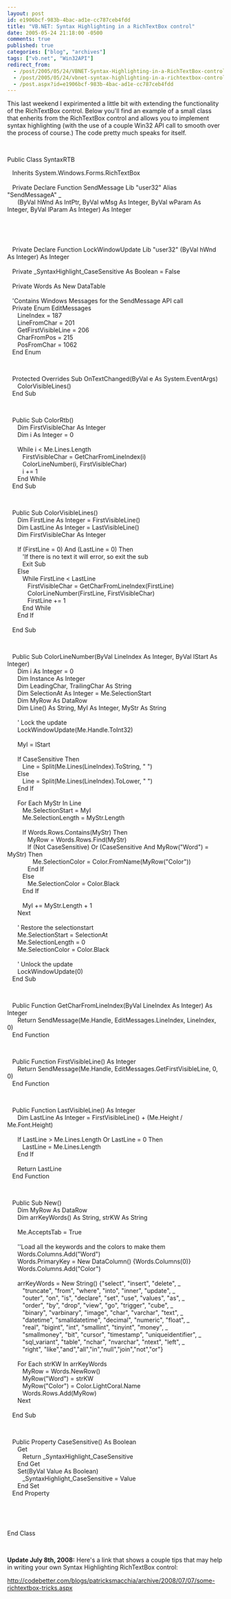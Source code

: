 ```yaml
---
layout: post
id: e1906bcf-983b-4bac-ad1e-cc787ceb4fdd
title: "VB.NET: Syntax Highlighting in a RichTextBox control"
date: 2005-05-24 21:18:00 -0500
comments: true
published: true
categories: ["blog", "archives"]
tags: ["vb.net", "Win32API"]
redirect_from: 
  - /post/2005/05/24/VBNET-Syntax-Highlighting-in-a-RichTextBox-control
  - /post/2005/05/24/vbnet-syntax-highlighting-in-a-richtextbox-control
  - /post.aspx?id=e1906bcf-983b-4bac-ad1e-cc787ceb4fdd
---
```

<!-- more -->
<p>This last weekend I expirimented a little bit&nbsp;with extending the functionality of the RichTextBox control. Below you'll find an example of a small class that enherits from the RichTextBox control and&nbsp;allows you to implement syntax highlighting (with the use of a couple Win32 API call to smooth over the process of course.) The code pretty much speaks for itself.</p>
<p>&nbsp;</p>
<p><span>Public</span><span> </span><span>Class</span><span> SyntaxRTB</span></p>
<p><span>&nbsp;&nbsp;&nbsp;Inherits</span><span> System.Windows.Forms.RichTextBox<br /> </span><span><br /> &nbsp;&nbsp;&nbsp;Private</span><span> </span><span>Declare</span><span> </span><span>Function</span><span> SendMessage </span><span>Lib</span><span> "user32" </span><span>Alias</span><span> "SendMessageA" _<br /> &nbsp;&nbsp;&nbsp;&nbsp;&nbsp;&nbsp;</span><span>(</span><span>ByVal</span><span> hWnd </span><span>As</span><span> IntPtr, </span><span>ByVal</span><span> wMsg </span><span>As</span><span> </span><span>Integer</span><span>, </span><span>ByVal</span><span> wParam </span><span>As</span><span> </span><span>Integer</span><span>, </span><span>ByVal </span><span>lParam </span><span>As</span><span> </span><span>Integer</span><span>) </span><span>As</span><span> </span><span>Integer</span></p>
<p>&nbsp;</p>
<p>&nbsp;</p>
<p><span>&nbsp;&nbsp;&nbsp;Private</span><span> </span><span>Declare</span><span> </span><span>Function</span><span> LockWindowUpdate </span><span>Lib</span><span> "user32" (</span><span>ByVal</span><span> hWnd </span><span>As</span><span> </span><span>Integer</span><span>) </span><span>As</span><span> </span><span>Integer<br /> <br /> </span><span>&nbsp;&nbsp;&nbsp;Private</span><span> _SyntaxHighlight_CaseSensitive </span><span>As</span><span> </span><span>Boolean</span><span> = </span><span>False<br /> <br /> </span><span>&nbsp;&nbsp;&nbsp;Private</span><span> Words </span><span>As</span><span> </span><span>New</span><span> DataTable<br /> <br /> </span><span>&nbsp;&nbsp;&nbsp;'Contains Windows Messages for the SendMessage API call<br /> </span><span>&nbsp;&nbsp;&nbsp;Private</span><span> </span><span>Enum</span><span> EditMessages<br /> &nbsp;&nbsp;&nbsp;&nbsp;&nbsp;&nbsp;LineIndex = 187<br /> &nbsp;&nbsp;&nbsp;&nbsp;&nbsp;&nbsp;LineFromChar = 201<br /> &nbsp;&nbsp;&nbsp;&nbsp;&nbsp;&nbsp;GetFirstVisibleLine = 206<br /> &nbsp;&nbsp;&nbsp;&nbsp;&nbsp;&nbsp;CharFromPos = 215<br /> &nbsp;&nbsp;&nbsp;&nbsp;&nbsp;&nbsp;PosFromChar = 1062<br /> </span><span>&nbsp;&nbsp;&nbsp;End</span><span> </span><span>Enum</span></p>
<p>&nbsp;</p>
<p><span>&nbsp;&nbsp;&nbsp;Protected</span><span> </span><span>Overrides</span><span> </span><span>Sub</span><span> OnTextChanged(</span><span>ByVal</span><span> e </span><span>As</span><span> System.EventArgs)<br /> &nbsp;&nbsp;&nbsp;&nbsp;&nbsp;&nbsp;</span><span>ColorVisibleLines()<br /> &nbsp;&nbsp;&nbsp;</span><span>End</span><span> </span><span>Sub</span></p>
<p>&nbsp;</p>
<p><span>&nbsp;&nbsp;&nbsp;Public</span><span> </span><span>Sub</span><span> ColorRtb()<br /> &nbsp;&nbsp;&nbsp;&nbsp;&nbsp;&nbsp;</span><span>Dim</span><span> FirstVisibleChar </span><span>As</span><span> </span><span>Integer<br /> &nbsp;&nbsp;&nbsp;&nbsp;&nbsp;&nbsp;</span><span>Dim</span><span> i </span><span>As</span><span> </span><span>Integer</span><span> = 0<br /> <br /> &nbsp;&nbsp;&nbsp;&nbsp;&nbsp;&nbsp;</span><span>While</span><span> i &lt; </span><span>Me</span><span>.Lines.Length<br /> &nbsp;&nbsp;&nbsp;&nbsp;&nbsp;&nbsp;&nbsp;&nbsp;&nbsp;FirstVisibleChar = GetCharFromLineIndex(i)<br /> &nbsp;&nbsp;&nbsp;&nbsp;&nbsp;&nbsp;&nbsp;&nbsp;&nbsp;ColorLineNumber(i, FirstVisibleChar)<br /> &nbsp;&nbsp;&nbsp;&nbsp;&nbsp;&nbsp;&nbsp;&nbsp;&nbsp;i += 1<br /> </span><span>&nbsp;&nbsp;&nbsp;&nbsp;&nbsp;&nbsp;End</span><span> </span><span>While<br /> &nbsp;&nbsp;&nbsp;</span><span>End</span><span> </span><span>Sub</span></p>
<p>&nbsp;</p>
<p><span>&nbsp;&nbsp;&nbsp;Public</span><span> </span><span>Sub</span><span> ColorVisibleLines()<br /> &nbsp;&nbsp;&nbsp;&nbsp;&nbsp;&nbsp;</span><span>Dim</span><span> FirstLine </span><span>As</span><span> </span><span>Integer</span><span> = FirstVisibleLine()<br /> </span><span>&nbsp;&nbsp;&nbsp;&nbsp;&nbsp;&nbsp;Dim</span><span> LastLine </span><span>As</span><span> </span><span>Integer</span><span> = LastVisibleLine()<br /> </span><span>&nbsp;&nbsp;&nbsp;&nbsp;&nbsp;&nbsp;Dim</span><span> FirstVisibleChar </span><span>As</span><span> </span><span>Integer<br /> <br /> &nbsp;&nbsp;&nbsp;&nbsp;&nbsp;&nbsp;</span><span>If</span><span> (FirstLine = 0) </span><span>And</span><span> (LastLine = 0) </span><span>Then<br /> &nbsp;&nbsp;&nbsp;&nbsp;&nbsp;&nbsp;&nbsp;&nbsp;&nbsp;</span><span>'If there is no text it will error, so exit the sub<br /> &nbsp;&nbsp;&nbsp;&nbsp;&nbsp;&nbsp;&nbsp;&nbsp;&nbsp;</span><span>Exit</span><span> </span><span>Sub<br /> &nbsp;&nbsp;&nbsp;&nbsp;&nbsp;&nbsp;</span><span>Else<br /> </span><span>&nbsp;&nbsp;&nbsp;&nbsp;&nbsp;&nbsp;&nbsp;&nbsp;&nbsp;While</span><span> FirstLine &lt; LastLine<br /> &nbsp;&nbsp;&nbsp;&nbsp;&nbsp;&nbsp;&nbsp;&nbsp;&nbsp;&nbsp;&nbsp;&nbsp;FirstVisibleChar = GetCharFromLineIndex(FirstLine)<br /> &nbsp;&nbsp;&nbsp;&nbsp;&nbsp;&nbsp;&nbsp;&nbsp;&nbsp;&nbsp;&nbsp;&nbsp;ColorLineNumber(FirstLine, FirstVisibleChar)<br /> &nbsp;&nbsp;&nbsp;&nbsp;&nbsp;&nbsp;&nbsp;&nbsp;&nbsp;&nbsp;&nbsp;&nbsp;FirstLine += 1<br /> &nbsp;&nbsp;&nbsp;&nbsp;&nbsp;&nbsp;&nbsp;&nbsp;&nbsp;</span><span>End</span><span> </span><span>While<br /> &nbsp;&nbsp;&nbsp;&nbsp;&nbsp;&nbsp;</span><span>End</span><span> </span><span>If<br /> <br /> &nbsp;&nbsp;&nbsp;</span><span>End</span><span> </span><span>Sub</span></p>
<p>&nbsp;</p>
<p><span>&nbsp;&nbsp;&nbsp;Public</span><span> </span><span>Sub</span><span> ColorLineNumber(</span><span>ByVal</span><span> LineIndex </span><span>As</span><span> </span><span>Integer</span><span>, </span><span>ByVal</span><span> lStart </span><span>As</span><span> </span><span>Integer</span><span>)<br /> &nbsp;&nbsp;&nbsp;&nbsp;&nbsp;&nbsp;</span><span>Dim</span><span> i </span><span>As</span><span> </span><span>Integer</span><span> = 0<br /> &nbsp;&nbsp;&nbsp;&nbsp;&nbsp;&nbsp;</span><span>Dim</span><span> Instance </span><span>As</span><span> </span><span>Integer<br /> &nbsp;&nbsp;&nbsp;&nbsp;&nbsp;&nbsp;</span><span>Dim</span><span> LeadingChar, TrailingChar </span><span>As</span><span> </span><span>String<br /> &nbsp;&nbsp;&nbsp;&nbsp;&nbsp;&nbsp;</span><span>Dim</span><span> SelectionAt </span><span>As</span><span> </span><span>Integer</span><span> = </span><span>Me</span><span>.SelectionStart<br /> &nbsp;&nbsp;&nbsp;&nbsp;&nbsp;&nbsp;</span><span>Dim</span><span> MyRow </span><span>As</span><span> DataRow<br /> &nbsp;&nbsp;&nbsp;&nbsp;&nbsp;&nbsp;</span><span>Dim</span><span> Line() </span><span>As</span><span> </span><span>String</span><span>, MyI </span><span>As</span><span> </span><span>Integer</span><span>, MyStr </span><span>As</span><span> </span><span>String<br /> <br /> &nbsp;&nbsp;&nbsp;&nbsp;&nbsp;&nbsp;</span><span>' Lock the update<br /> &nbsp;&nbsp;&nbsp;&nbsp;&nbsp;&nbsp;</span><span>LockWindowUpdate(</span><span>Me</span><span>.Handle.ToInt32)<br /> <br /> &nbsp;&nbsp;&nbsp;&nbsp;&nbsp;&nbsp;MyI = lStart<br /> <br /> &nbsp;&nbsp;&nbsp;&nbsp;&nbsp;&nbsp;</span><span>If</span><span> CaseSensitive </span><span>Then<br /> &nbsp;&nbsp;&nbsp;&nbsp;&nbsp;&nbsp;&nbsp;&nbsp;&nbsp;</span><span>Line = Split(</span><span>Me</span><span>.Lines(LineIndex).ToString, " ")<br /> &nbsp;&nbsp;&nbsp;&nbsp;&nbsp;&nbsp;</span><span>Else<br /> &nbsp;&nbsp;&nbsp;&nbsp;&nbsp;&nbsp;&nbsp;&nbsp;&nbsp;</span><span>Line = Split(</span><span>Me</span><span>.Lines(LineIndex).ToLower, " ")<br /> &nbsp;&nbsp;&nbsp;&nbsp;&nbsp;&nbsp;</span><span>End</span><span> </span><span>If<br /> <br /> &nbsp;&nbsp;&nbsp;&nbsp;&nbsp;&nbsp;</span><span>For</span><span> </span><span>Each</span><span> MyStr </span><span>In</span><span> Line<br /> &nbsp;&nbsp;&nbsp;&nbsp;&nbsp;&nbsp;&nbsp;&nbsp;&nbsp;</span><span>Me</span><span>.SelectionStart = MyI<br /> </span><span>&nbsp;&nbsp;&nbsp;&nbsp;&nbsp;&nbsp;&nbsp;&nbsp;&nbsp;Me</span><span>.SelectionLength = MyStr.Length<br /> <br /> &nbsp;&nbsp;&nbsp;&nbsp;&nbsp;&nbsp;&nbsp;&nbsp;&nbsp;</span><span>If</span><span> Words.Rows.Contains(MyStr) </span><span>Then<br /> &nbsp;&nbsp;&nbsp;&nbsp;&nbsp;&nbsp;&nbsp;&nbsp;&nbsp;&nbsp;&nbsp;&nbsp;</span><span>MyRow = Words.Rows.Find(MyStr)<br /> &nbsp;&nbsp;&nbsp;&nbsp;&nbsp;&nbsp;&nbsp;&nbsp;&nbsp;&nbsp;&nbsp;&nbsp;</span><span>If</span><span> (</span><span>Not</span><span> CaseSensitive) </span><span>Or</span><span> (CaseSensitive </span><span>And</span><span> MyRow("Word") = MyStr) </span><span>Then<br /> &nbsp;&nbsp;&nbsp;&nbsp;&nbsp;&nbsp;&nbsp;&nbsp;&nbsp;&nbsp;&nbsp;&nbsp;&nbsp;&nbsp;&nbsp;</span><span>Me</span><span>.SelectionColor = Color.FromName(MyRow("Color"))<br /> &nbsp;&nbsp;&nbsp;&nbsp;&nbsp;&nbsp;&nbsp;&nbsp;&nbsp;&nbsp;&nbsp;&nbsp;</span><span>End</span><span> </span><span>If<br /> </span><span>&nbsp;&nbsp;&nbsp;&nbsp;&nbsp;&nbsp;&nbsp;&nbsp;&nbsp;Else<br /> &nbsp;&nbsp;&nbsp;&nbsp;&nbsp;&nbsp;&nbsp;&nbsp;&nbsp;&nbsp;&nbsp;&nbsp;</span><span>Me</span><span>.SelectionColor = Color.Black<br /> &nbsp;&nbsp;&nbsp;&nbsp;&nbsp;&nbsp;&nbsp;&nbsp;&nbsp;</span><span>End</span><span> </span><span>If<br /> <br /> &nbsp;&nbsp;&nbsp;&nbsp;&nbsp;&nbsp;&nbsp;&nbsp;&nbsp;</span><span>MyI += MyStr.Length + 1<br /> </span><span>&nbsp;&nbsp;&nbsp;&nbsp;&nbsp;&nbsp;Next<br /> </span><span><br /> &nbsp;&nbsp;&nbsp;&nbsp;&nbsp;&nbsp;' Restore the selectionstart<br /> &nbsp;&nbsp;&nbsp;&nbsp;&nbsp;&nbsp;</span><span>Me</span><span>.SelectionStart = SelectionAt<br /> &nbsp;&nbsp;&nbsp;&nbsp;&nbsp;&nbsp;</span><span>Me</span><span>.SelectionLength = 0<br /> &nbsp;&nbsp;&nbsp;&nbsp;&nbsp;&nbsp;</span><span>Me</span><span>.SelectionColor = Color.Black<br /> <br /> &nbsp;&nbsp;&nbsp;&nbsp;&nbsp;&nbsp;</span><span>' Unlock the update<br /> &nbsp;&nbsp;&nbsp;&nbsp;&nbsp;&nbsp;</span><span>LockWindowUpdate(0)<br /> &nbsp;&nbsp;&nbsp;</span><span>End</span><span> </span><span>Sub</span></p>
<p>&nbsp;</p>
<p><span>&nbsp;&nbsp;&nbsp;Public</span><span> </span><span>Function</span><span> GetCharFromLineIndex(</span><span>ByVal</span><span> LineIndex </span><span>As</span><span> </span><span>Integer</span><span>) </span><span>As</span><span> </span><span>Integer<br /> &nbsp;&nbsp;&nbsp;&nbsp;&nbsp;&nbsp;</span><span>Return</span><span> SendMessage(</span><span>Me</span><span>.Handle, EditMessages.LineIndex, LineIndex, 0)<br /> &nbsp;&nbsp;&nbsp;</span><span>End</span><span> </span><span>Function</span></p>
<p>&nbsp;</p>
<p><span>&nbsp;&nbsp;&nbsp;Public</span><span> </span><span>Function</span><span> FirstVisibleLine() </span><span>As</span><span> </span><span>Integer<br /> &nbsp;&nbsp;&nbsp;&nbsp;&nbsp;&nbsp;</span><span>Return</span><span> SendMessage(</span><span>Me</span><span>.Handle, EditMessages.GetFirstVisibleLine, 0, 0)<br /> &nbsp;&nbsp;&nbsp;</span><span>End</span><span> </span><span>Function</span></p>
<p>&nbsp;</p>
<p><span>&nbsp;&nbsp;&nbsp;Public</span><span> </span><span>Function</span><span> LastVisibleLine() </span><span>As</span><span> </span><span>Integer<br /> &nbsp;&nbsp;&nbsp;&nbsp;&nbsp;&nbsp;</span><span>Dim</span><span> LastLine </span><span>As</span><span> </span><span>Integer</span><span> = FirstVisibleLine() + (</span><span>Me</span><span>.Height / </span><span>Me</span><span>.Font.Height)<br /> <br /> &nbsp;&nbsp;&nbsp;&nbsp;&nbsp;&nbsp;</span><span>If</span><span> LastLine &gt; </span><span>Me</span><span>.Lines.Length </span><span>Or</span><span> LastLine = 0 </span><span>Then<br /> &nbsp;&nbsp;&nbsp;&nbsp;&nbsp;&nbsp;&nbsp;&nbsp;&nbsp;</span><span>LastLine = </span><span>Me</span><span>.Lines.Length<br /> </span><span>&nbsp;&nbsp;&nbsp;&nbsp;&nbsp;&nbsp;End</span><span> </span><span>If<br /> <br /> &nbsp;&nbsp;&nbsp;&nbsp;&nbsp;&nbsp;</span><span>Return</span><span> LastLine<br /> &nbsp;&nbsp;&nbsp;</span><span>End</span><span> </span><span>Function</span></p>
<p>&nbsp;</p>
<p><span>&nbsp;&nbsp;&nbsp;Public</span><span> </span><span>Sub</span><span> </span><span>New</span><span>()<br /> &nbsp;&nbsp;&nbsp;&nbsp;&nbsp;&nbsp;</span><span>Dim</span><span> MyRow </span><span>As</span><span> DataRow<br /> &nbsp;&nbsp;&nbsp;&nbsp;&nbsp;&nbsp;</span><span>Dim</span><span> arrKeyWords() </span><span>As</span><span> </span><span>String</span><span>, strKW </span><span>As</span><span> </span><span>String<br /> <br /> &nbsp;&nbsp;&nbsp;&nbsp;&nbsp;&nbsp;</span><span>Me</span><span>.AcceptsTab = </span><span>True<br /> <br /> &nbsp;&nbsp;&nbsp;&nbsp;&nbsp;&nbsp;</span><span>''Load all the keywords and the colors to make them&nbsp;<br /> &nbsp;&nbsp;&nbsp;&nbsp;&nbsp;&nbsp;</span><span>Words.Columns.Add("Word")<br /> &nbsp;&nbsp;&nbsp;&nbsp;&nbsp;&nbsp;Words.PrimaryKey = </span><span>New</span><span> DataColumn() {Words.Columns(0)}<br /> &nbsp;&nbsp;&nbsp;&nbsp;&nbsp;&nbsp;Words.Columns.Add("Color")<br /> <br /> &nbsp;&nbsp;&nbsp;&nbsp;&nbsp;&nbsp;arrKeyWords = </span><span>New</span><span> </span><span>String</span><span>() {"select", "insert", "delete", _<br /> &nbsp;&nbsp;&nbsp;&nbsp;&nbsp;&nbsp;&nbsp;&nbsp;&nbsp;"truncate", "from", "where", "into", "inner", "update", _<br /> &nbsp;&nbsp;&nbsp;&nbsp;&nbsp;&nbsp;&nbsp;&nbsp;&nbsp;"outer", "on", "is", "declare", "set", "use", "values", "as", _<br /> &nbsp;&nbsp;&nbsp;&nbsp;&nbsp;&nbsp;&nbsp;&nbsp;&nbsp;"order", "by", "drop", "view", "go", "trigger", "cube", _<br /> &nbsp;&nbsp;&nbsp;&nbsp;&nbsp;&nbsp;&nbsp;&nbsp;&nbsp;"binary", "varbinary", "image", "char", "varchar", "text", _<br /> &nbsp;&nbsp;&nbsp;&nbsp;&nbsp;&nbsp;&nbsp;&nbsp;&nbsp;"datetime", "smalldatetime", "decimal", "numeric", "float", _<br /> &nbsp;&nbsp;&nbsp;&nbsp;&nbsp;&nbsp;&nbsp;&nbsp;&nbsp;"real", "bigint", "int", "smallint", "tinyint", "money", _<br /> &nbsp;&nbsp;&nbsp;&nbsp;&nbsp;&nbsp;&nbsp;&nbsp;&nbsp;"smallmoney", "bit", "cursor", "timestamp", "uniqueidentifier", _<br /> &nbsp;&nbsp;&nbsp;&nbsp;&nbsp;&nbsp;&nbsp;&nbsp;&nbsp;"sql_variant", "table", "nchar", "nvarchar", "ntext", "left", _<br /> &nbsp;&nbsp;&nbsp;&nbsp;&nbsp;&nbsp;&nbsp;&nbsp;&nbsp;"right", "like","and","all","in","null","join","not","or"}<br /> <br /> </span><span>&nbsp;&nbsp;&nbsp;&nbsp;&nbsp;&nbsp;For</span><span> </span><span>Each</span><span> strKW </span><span>In</span><span> arrKeyWords<br /> &nbsp;&nbsp;&nbsp;&nbsp;&nbsp;&nbsp;&nbsp;&nbsp;&nbsp;MyRow = Words.NewRow()<br /> &nbsp;&nbsp;&nbsp;&nbsp;&nbsp;&nbsp;&nbsp;&nbsp;&nbsp;MyRow("Word") = strKW<br /> &nbsp;&nbsp;&nbsp;&nbsp;&nbsp;&nbsp;&nbsp;&nbsp;&nbsp;MyRow("Color") = Color.LightCoral.Name<br /> &nbsp;&nbsp;&nbsp;&nbsp;&nbsp;&nbsp;&nbsp;&nbsp;&nbsp;Words.Rows.Add(MyRow)<br /> &nbsp;&nbsp;&nbsp;&nbsp;&nbsp;&nbsp;</span><span>Next<br /> <br /> &nbsp;&nbsp;&nbsp;</span><span>End</span><span> </span><span>Sub</span></p>
<p>&nbsp;</p>
<p><span>&nbsp;&nbsp;&nbsp;Public</span><span> </span><span>Property</span><span> CaseSensitive() </span><span>As</span><span> </span><span>Boolean<br /> &nbsp;&nbsp;&nbsp;&nbsp;&nbsp;&nbsp;</span><span>Get<br /> &nbsp;&nbsp;&nbsp;&nbsp;&nbsp;&nbsp;&nbsp;&nbsp;&nbsp;</span><span>Return</span><span> _SyntaxHighlight_CaseSensitive<br /> &nbsp;&nbsp;&nbsp;&nbsp;&nbsp;&nbsp;</span><span>End</span><span> </span><span>Get<br /> &nbsp;&nbsp;&nbsp;&nbsp;&nbsp;&nbsp;</span><span>Set</span><span>(</span><span>ByVal</span><span> Value </span><span>As</span><span> </span><span>Boolean</span><span>)<br /> &nbsp;&nbsp;&nbsp;&nbsp;&nbsp;&nbsp;&nbsp;&nbsp;&nbsp;_SyntaxHighlight_CaseSensitive = Value<br /> &nbsp;&nbsp;&nbsp;&nbsp;&nbsp;&nbsp;</span><span>End</span><span> </span><span>Set<br /> </span><span>&nbsp;&nbsp;&nbsp;End</span><span> </span><span>Property</span></p>
<p>&nbsp;</p>
<p>&nbsp;</p>
<p><span>End</span><span> </span><span>Class</span>&nbsp;&nbsp;&nbsp;</p>
<p>&nbsp;</p>
<p><strong>Update July 8th, 2008:</strong> Here's a link that shows a couple tips that may help in writing your own Syntax Highlighting RichTextBox control:</p>
<p><a href="http://codebetter.com/blogs/patricksmacchia/archive/2008/07/07/some-richtextbox-tricks.aspx">http://codebetter.com/blogs/patricksmacchia/archive/2008/07/07/some-richtextbox-tricks.aspx</a></p>
